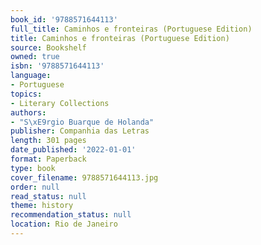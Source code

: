 ```yaml
---
book_id: '9788571644113'
full_title: Caminhos e fronteiras (Portuguese Edition)
title: Caminhos e fronteiras (Portuguese Edition)
source: Bookshelf
owned: true
isbn: '9788571644113'
language:
- Portuguese
topics:
- Literary Collections
authors:
- "S\xE9rgio Buarque de Holanda"
publisher: Companhia das Letras
length: 301 pages
date_published: '2022-01-01'
format: Paperback
type: book
cover_filename: 9788571644113.jpg
order: null
read_status: null
theme: history
recommendation_status: null
location: Rio de Janeiro
---
```


